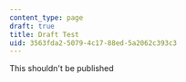 ```yaml
---
content_type: page
draft: true
title: Draft Test
uid: 3563fda2-5079-4c17-88ed-5a2062c393c3
---
```

This shouldn't be published